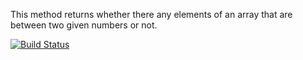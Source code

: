 This method returns whether there any elements of an array that are between two given numbers or not.

[![Build Status](https://travis-ci.org/mbgazi/myDemoApp.svg?branch=master)](https://travis-ci.org/mbgazi/myDemoApp)
  
